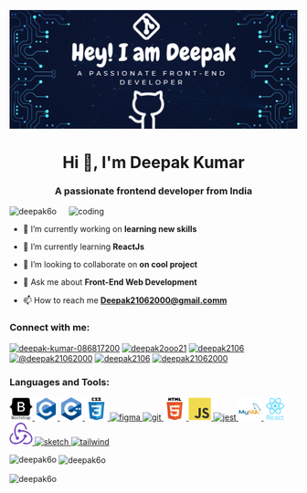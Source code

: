 ![logo](https://github.com/Deepak6o/Deepak6o/blob/main/Banner.png)
<h1 align="center">Hi 👋, I'm Deepak Kumar</h1>
<h3 align="center">A passionate frontend developer from India</h3>
<img align="right" src="https://media.licdn.com/dms/image/C5612AQGHcoEtzhvUCw/article-cover_image-shrink_600_2000/0/1593674157298?e=2147483647&v=beta&t=_xjClv1_8ITSvd8y6ef0nZqFw63EGkeibPdoc3XItjc" alt="coding" width="400">

<p align="left"> <img src="https://komarev.com/ghpvc/?username=deepak6o&label=Profile%20views&color=0e75b6&style=flat" alt="deepak6o" /> </p>

- 🔭 I’m currently working on **learning new skills**

- 🌱 I’m currently learning **ReactJs**

- 👯 I’m looking to collaborate on **on cool project**

- 💬 Ask me about **Front-End Web Development**

- 📫 How to reach me **Deepak21062000@gmail.comm**

<h3 align="left">Connect with me:</h3>
<p align="left">
<a href="https://linkedin.com/in/deepak-kumar-086817200" target="blank"><img align="center" src="https://raw.githubusercontent.com/rahuldkjain/github-profile-readme-generator/master/src/images/icons/Social/linked-in-alt.svg" alt="deepak-kumar-086817200" height="30" width="40" /></a>
<a href="https://instagram.com/deepak2ooo21" target="blank"><img align="center" src="https://raw.githubusercontent.com/rahuldkjain/github-profile-readme-generator/master/src/images/icons/Social/instagram.svg" alt="deepak2ooo21" height="30" width="40" /></a>
<a href="https://www.codechef.com/users/deepak2106" target="blank"><img align="center" src="https://cdn.jsdelivr.net/npm/simple-icons@3.1.0/icons/codechef.svg" alt="deepak2106" height="30" width="40" /></a>
<a href="https://www.hackerrank.com/@deepak21062000" target="blank"><img align="center" src="https://raw.githubusercontent.com/rahuldkjain/github-profile-readme-generator/master/src/images/icons/Social/hackerrank.svg" alt="@deepak21062000" height="30" width="40" /></a>
<a href="https://www.leetcode.com/deepak2106" target="blank"><img align="center" src="https://raw.githubusercontent.com/rahuldkjain/github-profile-readme-generator/master/src/images/icons/Social/leet-code.svg" alt="deepak2106" height="30" width="40" /></a>
<a href="https://auth.geeksforgeeks.org/user/deepak21062000" target="blank"><img align="center" src="https://raw.githubusercontent.com/rahuldkjain/github-profile-readme-generator/master/src/images/icons/Social/geeks-for-geeks.svg" alt="deepak21062000" height="30" width="40" /></a>
</p>

<h3 align="left">Languages and Tools:</h3>
<p align="left"> <a href="https://getbootstrap.com" target="_blank" rel="noreferrer"> <img src="https://raw.githubusercontent.com/devicons/devicon/master/icons/bootstrap/bootstrap-plain-wordmark.svg" alt="bootstrap" width="40" height="40"/> </a> <a href="https://www.cprogramming.com/" target="_blank" rel="noreferrer"> <img src="https://raw.githubusercontent.com/devicons/devicon/master/icons/c/c-original.svg" alt="c" width="40" height="40"/> </a> <a href="https://www.w3schools.com/cpp/" target="_blank" rel="noreferrer"> <img src="https://raw.githubusercontent.com/devicons/devicon/master/icons/cplusplus/cplusplus-original.svg" alt="cplusplus" width="40" height="40"/> </a> <a href="https://www.w3schools.com/css/" target="_blank" rel="noreferrer"> <img src="https://raw.githubusercontent.com/devicons/devicon/master/icons/css3/css3-original-wordmark.svg" alt="css3" width="40" height="40"/> </a> <a href="https://www.figma.com/" target="_blank" rel="noreferrer"> <img src="https://www.vectorlogo.zone/logos/figma/figma-icon.svg" alt="figma" width="40" height="40"/> </a> <a href="https://git-scm.com/" target="_blank" rel="noreferrer"> <img src="https://www.vectorlogo.zone/logos/git-scm/git-scm-icon.svg" alt="git" width="40" height="40"/> </a> <a href="https://www.w3.org/html/" target="_blank" rel="noreferrer"> <img src="https://raw.githubusercontent.com/devicons/devicon/master/icons/html5/html5-original-wordmark.svg" alt="html5" width="40" height="40"/> </a> <a href="https://developer.mozilla.org/en-US/docs/Web/JavaScript" target="_blank" rel="noreferrer"> <img src="https://raw.githubusercontent.com/devicons/devicon/master/icons/javascript/javascript-original.svg" alt="javascript" width="40" height="40"/> </a> <a href="https://jestjs.io" target="_blank" rel="noreferrer"> <img src="https://www.vectorlogo.zone/logos/jestjsio/jestjsio-icon.svg" alt="jest" width="40" height="40"/> </a> <a href="https://www.mysql.com/" target="_blank" rel="noreferrer"> <img src="https://raw.githubusercontent.com/devicons/devicon/master/icons/mysql/mysql-original-wordmark.svg" alt="mysql" width="40" height="40"/> </a> <a href="https://reactjs.org/" target="_blank" rel="noreferrer"> <img src="https://raw.githubusercontent.com/devicons/devicon/master/icons/react/react-original-wordmark.svg" alt="react" width="40" height="40"/> </a> <a href="https://redux.js.org" target="_blank" rel="noreferrer"> <img src="https://raw.githubusercontent.com/devicons/devicon/master/icons/redux/redux-original.svg" alt="redux" width="40" height="40"/> </a> <a href="https://www.sketch.com/" target="_blank" rel="noreferrer"> <img src="https://www.vectorlogo.zone/logos/sketchapp/sketchapp-icon.svg" alt="sketch" width="40" height="40"/> </a> <a href="https://tailwindcss.com/" target="_blank" rel="noreferrer"> <img src="https://www.vectorlogo.zone/logos/tailwindcss/tailwindcss-icon.svg" alt="tailwind" width="40" height="40"/> </a> </p>

<p><img align="left" src="https://github-readme-stats.vercel.app/api/top-langs?username=deepak6o&show_icons=true&locale=en&layout=compact" alt="deepak6o" /></p>

<p>&nbsp;<img align="center" src="https://github-readme-stats.vercel.app/api?username=deepak6o&show_icons=true&locale=en" alt="deepak6o" /></p>

<p><img align="center" src="https://github-readme-streak-stats.herokuapp.com/?user=deepak6o&" alt="deepak6o" /></p>
